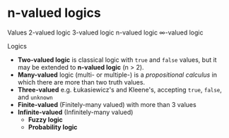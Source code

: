 # n-valued logics

Values
2-valued logic
3-valued logic
n-valued logic
∞-valued logic

Logics
- __Two-valued logic__ is classical logic with `true` and `false` values, but it may be extended to __n-valued logic__ (n > 2).
- __Many-valued__ logic (multi- or multiple-) is a _propositional calculus_ in which there are more than two truth values.
- __Three-valued__ e.g. Łukasiewicz's and Kleene's, accepting `true`, `false`, and `unknown`
- **Finite-valued** (Finitely-many valued) with more than 3 values
- **Infinite-valued** (Infinitely-many valued)
  - **Fuzzy logic**
  - **Probability logic**

